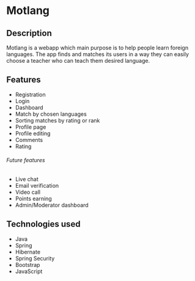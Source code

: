# Motlang

## Description

Motlang is a webapp which main purpose is to help people learn foreign languages. 
The app finds and matches its users in a way they can easily choose a teacher who can teach them desired language. 

## Features

* Registration
* Login
* Dashboard
* Match by chosen languages
* Sorting matches by rating or rank
* Profile page
* Profile editing
* Comments
* Rating

###### Future features

* Live chat
* Email verification
* Video call
* Points earning
* Admin/Moderator dashboard

## Technologies used

* Java
* Spring
* Hibernate
* Spring Security
* Bootstrap
* JavaScript
